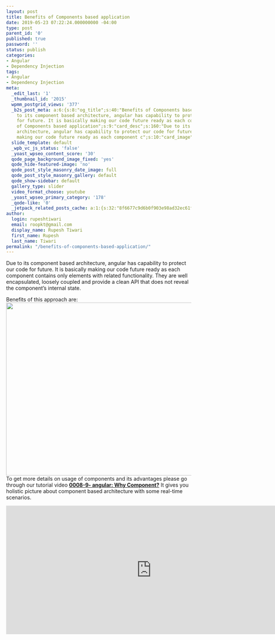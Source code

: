 ```yaml
---
layout: post
title: Benefits of Components based application
date: 2019-05-23 07:22:24.000000000 -04:00
type: post
parent_id: '0'
published: true
password: ''
status: publish
categories:
- Angular
- Dependency Injection
tags:
- Angular
- Dependency Injection
meta:
  _edit_last: '1'
  _thumbnail_id: '2015'
  wpmm_postgrid_views: '377'
  _b2s_post_meta: a:6:{s:8:"og_title";s:40:"Benefits of Components based application";s:7:"og_desc";s:160:"Due
    to its component based architecture, angular has capability to protect our code
    for future. It is basically making our code future ready as each component c";s:8:"og_image";s:69:"https://blog.rupeshtiwari.com/wp-content/uploads/2019/04/AngularI.png";s:10:"card_title";s:40:"Benefits
    of Components based application";s:9:"card_desc";s:160:"Due to its component based
    architecture, angular has capability to protect our code for future. It is basically
    making our code future ready as each component c";s:10:"card_image";s:69:"https://blog.rupeshtiwari.com/wp-content/uploads/2019/04/AngularI.png";}
  slide_template: default
  _wpb_vc_js_status: 'false'
  _yoast_wpseo_content_score: '30'
  qode_page_background_image_fixed: 'yes'
  qode_hide-featured-image: 'no'
  qode_post_style_masonry_date_image: full
  qode_post_style_masonry_gallery: default
  qode_show-sidebar: default
  gallery_type: slider
  video_format_choose: youtube
  _yoast_wpseo_primary_category: '178'
  _qode-like: '0'
  _jetpack_related_posts_cache: a:1:{s:32:"8f6677c9d6b0f903e98ad32ec61f8deb";a:2:{s:7:"expires";i:1611284971;s:7:"payload";a:0:{}}}
author:
  login: rupeshtiwari
  email: roopkt@gmail.com
  display_name: Rupesh Tiwari
  first_name: Rupesh
  last_name: Tiwari
permalink: "/benefits-of-components-based-application/"
---
```

<p>Due to its component based architecture, angular has capability to protect our code for future. It is basically making our code future ready as each component contains only elements with related functionality. They are well encapsulated, loosely coupled and provide a clean API that does not reveal the component’s internal state.</p>
<p>Benefits of this approach are:<br />
<img class="alignnone size-full wp-image-2121" src="{{ site.baseurl }}/assets/2019/05/components.png" alt="" width="746" height="471" /><br />
To get more details on usage of components and its advantages please go through our tutorial video <a href="https://www.youtube.com/watch?v=nSrLBqLLQwg" target="_blank" rel="noopener noreferrer"><strong>0008-9- angular: Why Component?</strong></a> It gives you holistic picture about component based architecture with some real-time scenarios.</p>
<p><iframe src="https://www.youtube.com/embed/nSrLBqLLQwg" width="790" height="350" frameborder="0" allowfullscreen="allowfullscreen"><span data-mce-type="bookmark" style="display: inline-block; width: 0px; overflow: hidden; line-height: 0;" class="mce_SELRES_start">﻿</span></iframe></p>
